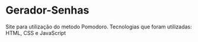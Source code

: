 # Gerador-Senhas
Site para utilização do metodo Pomodoro. Tecnologias que foram utilizadas: HTML, CSS e JavaScript
